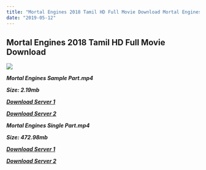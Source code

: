 ```yaml
---
title: "Mortal Engines 2018 Tamil HD Full Movie Download Mortal Engines Tamil Dubbed HD Movie Download"
date: "2019-05-12"
---
```


## Mortal Engines 2018 Tamil HD Full Movie Download 

![](https://images.moviebuff.com/646f8b27-c1df-49fd-95e1-a01ccb313885?w=1000)

**_Mortal Engines Sample Part.mp4_**

**_Size: 2.19mb_**

**_[Download Server 1](http://b8.wetransfer.vip/files/Tamil{3e481fa13b96e298813a968d76478a0dd6887383e8276579d75a86ec60557583}20Dubbed{3e481fa13b96e298813a968d76478a0dd6887383e8276579d75a86ec60557583}20Movies/Tamil{3e481fa13b96e298813a968d76478a0dd6887383e8276579d75a86ec60557583}202018{3e481fa13b96e298813a968d76478a0dd6887383e8276579d75a86ec60557583}20Dubbed{3e481fa13b96e298813a968d76478a0dd6887383e8276579d75a86ec60557583}20Movies/Mortal{3e481fa13b96e298813a968d76478a0dd6887383e8276579d75a86ec60557583}20Engines{3e481fa13b96e298813a968d76478a0dd6887383e8276579d75a86ec60557583}20(2018)/Mortal{3e481fa13b96e298813a968d76478a0dd6887383e8276579d75a86ec60557583}20Engines{3e481fa13b96e298813a968d76478a0dd6887383e8276579d75a86ec60557583}20(2018){3e481fa13b96e298813a968d76478a0dd6887383e8276579d75a86ec60557583}20HDRip/Mortal{3e481fa13b96e298813a968d76478a0dd6887383e8276579d75a86ec60557583}20Engines{3e481fa13b96e298813a968d76478a0dd6887383e8276579d75a86ec60557583}20(2018){3e481fa13b96e298813a968d76478a0dd6887383e8276579d75a86ec60557583}20Sample{3e481fa13b96e298813a968d76478a0dd6887383e8276579d75a86ec60557583}20(640x360).mp4)_**

**_[Download Server 2](http://b8.wetransfer.vip/files/Tamil{3e481fa13b96e298813a968d76478a0dd6887383e8276579d75a86ec60557583}20Dubbed{3e481fa13b96e298813a968d76478a0dd6887383e8276579d75a86ec60557583}20Movies/Tamil{3e481fa13b96e298813a968d76478a0dd6887383e8276579d75a86ec60557583}202018{3e481fa13b96e298813a968d76478a0dd6887383e8276579d75a86ec60557583}20Dubbed{3e481fa13b96e298813a968d76478a0dd6887383e8276579d75a86ec60557583}20Movies/Mortal{3e481fa13b96e298813a968d76478a0dd6887383e8276579d75a86ec60557583}20Engines{3e481fa13b96e298813a968d76478a0dd6887383e8276579d75a86ec60557583}20(2018)/Mortal{3e481fa13b96e298813a968d76478a0dd6887383e8276579d75a86ec60557583}20Engines{3e481fa13b96e298813a968d76478a0dd6887383e8276579d75a86ec60557583}20(2018){3e481fa13b96e298813a968d76478a0dd6887383e8276579d75a86ec60557583}20HDRip/Mortal{3e481fa13b96e298813a968d76478a0dd6887383e8276579d75a86ec60557583}20Engines{3e481fa13b96e298813a968d76478a0dd6887383e8276579d75a86ec60557583}20(2018){3e481fa13b96e298813a968d76478a0dd6887383e8276579d75a86ec60557583}20Sample{3e481fa13b96e298813a968d76478a0dd6887383e8276579d75a86ec60557583}20(640x360).mp4)_**

**_Mortal Engines Single Part.mp4_**

**_Size: 472.98mb_**

**_[Download Server 1](http://b8.wetransfer.vip/files/Tamil{3e481fa13b96e298813a968d76478a0dd6887383e8276579d75a86ec60557583}20Dubbed{3e481fa13b96e298813a968d76478a0dd6887383e8276579d75a86ec60557583}20Movies/Tamil{3e481fa13b96e298813a968d76478a0dd6887383e8276579d75a86ec60557583}202018{3e481fa13b96e298813a968d76478a0dd6887383e8276579d75a86ec60557583}20Dubbed{3e481fa13b96e298813a968d76478a0dd6887383e8276579d75a86ec60557583}20Movies/Mortal{3e481fa13b96e298813a968d76478a0dd6887383e8276579d75a86ec60557583}20Engines{3e481fa13b96e298813a968d76478a0dd6887383e8276579d75a86ec60557583}20(2018)/Mortal{3e481fa13b96e298813a968d76478a0dd6887383e8276579d75a86ec60557583}20Engines{3e481fa13b96e298813a968d76478a0dd6887383e8276579d75a86ec60557583}20(2018){3e481fa13b96e298813a968d76478a0dd6887383e8276579d75a86ec60557583}20HDRip/Mortal{3e481fa13b96e298813a968d76478a0dd6887383e8276579d75a86ec60557583}20Engines{3e481fa13b96e298813a968d76478a0dd6887383e8276579d75a86ec60557583}20(2018){3e481fa13b96e298813a968d76478a0dd6887383e8276579d75a86ec60557583}20Single{3e481fa13b96e298813a968d76478a0dd6887383e8276579d75a86ec60557583}20Part{3e481fa13b96e298813a968d76478a0dd6887383e8276579d75a86ec60557583}20(640x360).mp4)_**

**_[Download Server 2](http://b8.wetransfer.vip/files/Tamil{3e481fa13b96e298813a968d76478a0dd6887383e8276579d75a86ec60557583}20Dubbed{3e481fa13b96e298813a968d76478a0dd6887383e8276579d75a86ec60557583}20Movies/Tamil{3e481fa13b96e298813a968d76478a0dd6887383e8276579d75a86ec60557583}202018{3e481fa13b96e298813a968d76478a0dd6887383e8276579d75a86ec60557583}20Dubbed{3e481fa13b96e298813a968d76478a0dd6887383e8276579d75a86ec60557583}20Movies/Mortal{3e481fa13b96e298813a968d76478a0dd6887383e8276579d75a86ec60557583}20Engines{3e481fa13b96e298813a968d76478a0dd6887383e8276579d75a86ec60557583}20(2018)/Mortal{3e481fa13b96e298813a968d76478a0dd6887383e8276579d75a86ec60557583}20Engines{3e481fa13b96e298813a968d76478a0dd6887383e8276579d75a86ec60557583}20(2018){3e481fa13b96e298813a968d76478a0dd6887383e8276579d75a86ec60557583}20HDRip/Mortal{3e481fa13b96e298813a968d76478a0dd6887383e8276579d75a86ec60557583}20Engines{3e481fa13b96e298813a968d76478a0dd6887383e8276579d75a86ec60557583}20(2018){3e481fa13b96e298813a968d76478a0dd6887383e8276579d75a86ec60557583}20Single{3e481fa13b96e298813a968d76478a0dd6887383e8276579d75a86ec60557583}20Part{3e481fa13b96e298813a968d76478a0dd6887383e8276579d75a86ec60557583}20(640x360).mp4)_**
